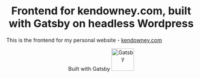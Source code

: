 
<h1 align="center">Frontend for kendowney.com, built with Gatsby on headless Wordpress</h1>

This is the frontend for my personal website - <a href="https://kendowney.com">kendowney.com</a>

<p align="center">
Built with Gatsby
  <a href="https://www.gatsbyjs.com">
    <img alt="Gatsby" src="https://www.gatsbyjs.com/Gatsby-Monogram.svg" width="60" />
  </a>
</p>
